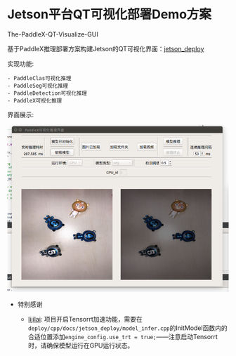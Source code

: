 # Jetson平台QT可视化部署Demo方案
The-PaddleX-QT-Visualize-GUI

基于PaddleX推理部署方案构建Jetson的QT可视化界面：[jetson_deploy](./deploy/cpp/docs/jetson_deploy)

实现功能:

    - PaddleClas可视化推理
    - PaddleSeg可视化推理
    - PaddleDetection可视化推理
    - PaddleX可视化推理

界面展示:

![](./deploy/cpp/docs/jetson_deploy/images/gpu_infer.png)


- 特别感谢

    - [lijilai](https://github.com/lijilai): 项目开启Tensorrt加速功能，需要在`deploy/cpp/docs/jetson_deploy/model_infer.cpp`的InitModel函数内的合适位置添加`engine_config.use_trt = true;`——注意启动Tensorrt时，请确保模型运行在GPU运行状态。
